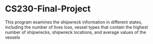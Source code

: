 # CS230-Final-Project
 This program examines the shipwreck information in different states, including the number of lives loss, vessel types that contain the highest number of shipwrecks, shipwreck locations, and average values of the vessels
